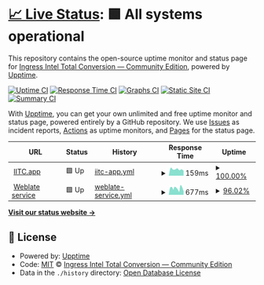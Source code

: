 # [📈 Live Status](https://status.iitc.app): <!--live status--> **🟩 All systems operational**

This repository contains the open-source uptime monitor and status page for [Ingress Intel Total Conversion — Community Edition](https://status.iitc.app), powered by [Upptime](https://github.com/upptime/upptime).

[![Uptime CI](https://github.com/IITC-CE/iitc-app-status/workflows/Uptime%20CI/badge.svg)](https://github.com/IITC-CE/iitc-app-status/actions?query=workflow%3A%22Uptime+CI%22)
[![Response Time CI](https://github.com/IITC-CE/iitc-app-status/workflows/Response%20Time%20CI/badge.svg)](https://github.com/IITC-CE/iitc-app-status/actions?query=workflow%3A%22Response+Time+CI%22)
[![Graphs CI](https://github.com/IITC-CE/iitc-app-status/workflows/Graphs%20CI/badge.svg)](https://github.com/IITC-CE/iitc-app-status/actions?query=workflow%3A%22Graphs+CI%22)
[![Static Site CI](https://github.com/IITC-CE/iitc-app-status/workflows/Static%20Site%20CI/badge.svg)](https://github.com/IITC-CE/iitc-app-status/actions?query=workflow%3A%22Static+Site+CI%22)
[![Summary CI](https://github.com/IITC-CE/iitc-app-status/workflows/Summary%20CI/badge.svg)](https://github.com/IITC-CE/iitc-app-status/actions?query=workflow%3A%22Summary+CI%22)

With [Upptime](https://upptime.js.org), you can get your own unlimited and free uptime monitor and status page, powered entirely by a GitHub repository. We use [Issues](https://github.com/IITC-CE/iitc-app-status/issues) as incident reports, [Actions](https://github.com/IITC-CE/iitc-app-status/actions) as uptime monitors, and [Pages](https://status.iitc.app) for the status page.

<!--start: status pages-->
<!-- This summary is generated by Upptime (https://github.com/upptime/upptime) -->
<!-- Do not edit this manually, your changes will be overwritten -->
<!-- prettier-ignore -->
| URL | Status | History | Response Time | Uptime |
| --- | ------ | ------- | ------------- | ------ |
| <img alt="" src="https://icons.duckduckgo.com/ip3/iitc.app.ico" height="13"> [IITC.app](https://iitc.app) | 🟩 Up | [iitc-app.yml](https://github.com/IITC-CE/iitc-app-status/commits/HEAD/history/iitc-app.yml) | <details><summary><img alt="Response time graph" src="./graphs/iitc-app/response-time-week.png" height="20"> 159ms</summary><br><a href="https://status.iitc.app/history/iitc-app"><img alt="Response time 169" src="https://img.shields.io/endpoint?url=https%3A%2F%2Fraw.githubusercontent.com%2FIITC-CE%2Fiitc-app-status%2FHEAD%2Fapi%2Fiitc-app%2Fresponse-time.json"></a><br><a href="https://status.iitc.app/history/iitc-app"><img alt="24-hour response time 127" src="https://img.shields.io/endpoint?url=https%3A%2F%2Fraw.githubusercontent.com%2FIITC-CE%2Fiitc-app-status%2FHEAD%2Fapi%2Fiitc-app%2Fresponse-time-day.json"></a><br><a href="https://status.iitc.app/history/iitc-app"><img alt="7-day response time 159" src="https://img.shields.io/endpoint?url=https%3A%2F%2Fraw.githubusercontent.com%2FIITC-CE%2Fiitc-app-status%2FHEAD%2Fapi%2Fiitc-app%2Fresponse-time-week.json"></a><br><a href="https://status.iitc.app/history/iitc-app"><img alt="30-day response time 164" src="https://img.shields.io/endpoint?url=https%3A%2F%2Fraw.githubusercontent.com%2FIITC-CE%2Fiitc-app-status%2FHEAD%2Fapi%2Fiitc-app%2Fresponse-time-month.json"></a><br><a href="https://status.iitc.app/history/iitc-app"><img alt="1-year response time 173" src="https://img.shields.io/endpoint?url=https%3A%2F%2Fraw.githubusercontent.com%2FIITC-CE%2Fiitc-app-status%2FHEAD%2Fapi%2Fiitc-app%2Fresponse-time-year.json"></a></details> | <details><summary><a href="https://status.iitc.app/history/iitc-app">100.00%</a></summary><a href="https://status.iitc.app/history/iitc-app"><img alt="All-time uptime 100.00%" src="https://img.shields.io/endpoint?url=https%3A%2F%2Fraw.githubusercontent.com%2FIITC-CE%2Fiitc-app-status%2FHEAD%2Fapi%2Fiitc-app%2Fuptime.json"></a><br><a href="https://status.iitc.app/history/iitc-app"><img alt="24-hour uptime 100.00%" src="https://img.shields.io/endpoint?url=https%3A%2F%2Fraw.githubusercontent.com%2FIITC-CE%2Fiitc-app-status%2FHEAD%2Fapi%2Fiitc-app%2Fuptime-day.json"></a><br><a href="https://status.iitc.app/history/iitc-app"><img alt="7-day uptime 100.00%" src="https://img.shields.io/endpoint?url=https%3A%2F%2Fraw.githubusercontent.com%2FIITC-CE%2Fiitc-app-status%2FHEAD%2Fapi%2Fiitc-app%2Fuptime-week.json"></a><br><a href="https://status.iitc.app/history/iitc-app"><img alt="30-day uptime 100.00%" src="https://img.shields.io/endpoint?url=https%3A%2F%2Fraw.githubusercontent.com%2FIITC-CE%2Fiitc-app-status%2FHEAD%2Fapi%2Fiitc-app%2Fuptime-month.json"></a><br><a href="https://status.iitc.app/history/iitc-app"><img alt="1-year uptime 100.00%" src="https://img.shields.io/endpoint?url=https%3A%2F%2Fraw.githubusercontent.com%2FIITC-CE%2Fiitc-app-status%2FHEAD%2Fapi%2Fiitc-app%2Fuptime-year.json"></a></details>
| <img alt="" src="https://icons.duckduckgo.com/ip3/weblate.iitc.app.ico" height="13"> [Weblate service](https://weblate.iitc.app) | 🟩 Up | [weblate-service.yml](https://github.com/IITC-CE/iitc-app-status/commits/HEAD/history/weblate-service.yml) | <details><summary><img alt="Response time graph" src="./graphs/weblate-service/response-time-week.png" height="20"> 677ms</summary><br><a href="https://status.iitc.app/history/weblate-service"><img alt="Response time 718" src="https://img.shields.io/endpoint?url=https%3A%2F%2Fraw.githubusercontent.com%2FIITC-CE%2Fiitc-app-status%2FHEAD%2Fapi%2Fweblate-service%2Fresponse-time.json"></a><br><a href="https://status.iitc.app/history/weblate-service"><img alt="24-hour response time 672" src="https://img.shields.io/endpoint?url=https%3A%2F%2Fraw.githubusercontent.com%2FIITC-CE%2Fiitc-app-status%2FHEAD%2Fapi%2Fweblate-service%2Fresponse-time-day.json"></a><br><a href="https://status.iitc.app/history/weblate-service"><img alt="7-day response time 677" src="https://img.shields.io/endpoint?url=https%3A%2F%2Fraw.githubusercontent.com%2FIITC-CE%2Fiitc-app-status%2FHEAD%2Fapi%2Fweblate-service%2Fresponse-time-week.json"></a><br><a href="https://status.iitc.app/history/weblate-service"><img alt="30-day response time 663" src="https://img.shields.io/endpoint?url=https%3A%2F%2Fraw.githubusercontent.com%2FIITC-CE%2Fiitc-app-status%2FHEAD%2Fapi%2Fweblate-service%2Fresponse-time-month.json"></a><br><a href="https://status.iitc.app/history/weblate-service"><img alt="1-year response time 709" src="https://img.shields.io/endpoint?url=https%3A%2F%2Fraw.githubusercontent.com%2FIITC-CE%2Fiitc-app-status%2FHEAD%2Fapi%2Fweblate-service%2Fresponse-time-year.json"></a></details> | <details><summary><a href="https://status.iitc.app/history/weblate-service">96.02%</a></summary><a href="https://status.iitc.app/history/weblate-service"><img alt="All-time uptime 99.77%" src="https://img.shields.io/endpoint?url=https%3A%2F%2Fraw.githubusercontent.com%2FIITC-CE%2Fiitc-app-status%2FHEAD%2Fapi%2Fweblate-service%2Fuptime.json"></a><br><a href="https://status.iitc.app/history/weblate-service"><img alt="24-hour uptime 72.11%" src="https://img.shields.io/endpoint?url=https%3A%2F%2Fraw.githubusercontent.com%2FIITC-CE%2Fiitc-app-status%2FHEAD%2Fapi%2Fweblate-service%2Fuptime-day.json"></a><br><a href="https://status.iitc.app/history/weblate-service"><img alt="7-day uptime 96.02%" src="https://img.shields.io/endpoint?url=https%3A%2F%2Fraw.githubusercontent.com%2FIITC-CE%2Fiitc-app-status%2FHEAD%2Fapi%2Fweblate-service%2Fuptime-week.json"></a><br><a href="https://status.iitc.app/history/weblate-service"><img alt="30-day uptime 98.98%" src="https://img.shields.io/endpoint?url=https%3A%2F%2Fraw.githubusercontent.com%2FIITC-CE%2Fiitc-app-status%2FHEAD%2Fapi%2Fweblate-service%2Fuptime-month.json"></a><br><a href="https://status.iitc.app/history/weblate-service"><img alt="1-year uptime 99.23%" src="https://img.shields.io/endpoint?url=https%3A%2F%2Fraw.githubusercontent.com%2FIITC-CE%2Fiitc-app-status%2FHEAD%2Fapi%2Fweblate-service%2Fuptime-year.json"></a></details>

<!--end: status pages-->

[**Visit our status website →**](https://status.iitc.app)

## 📄 License

- Powered by: [Upptime](https://github.com/upptime/upptime)
- Code: [MIT](./LICENSE) © [Ingress Intel Total Conversion — Community Edition](https://status.iitc.app)
- Data in the `./history` directory: [Open Database License](https://opendatacommons.org/licenses/odbl/1-0/)

